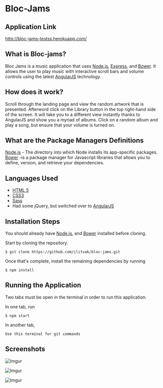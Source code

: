 Bloc-Jams
=================

Application Link 
----------------
http://bloc-jams-testss.herokuapp.com/

What is Bloc-jams? 
------------------
Bloc Jams is a music application that uses [Node.js](https://www.npmjs.com/), [Express](http://expressjs.com/), and [Bower](http://bower.io/). It allows the user to play music with interactive scroll bars and volume controls using the latest [AngularJS](https://angularjs.org/) technology.

How does it work?
-----------------
Scroll through the landing page and view the random artwork that is presented. Afterword click on the Library button in the top right-hand side of the screen. It will take you to a different view instantly thanks to AngularJS and show you a myriad of albums. Click on a random album and play a song, but ensure that your volume is turned on. 

What are the Package Managers Definitions
------------------------------------------

[Node.js](https://www.npmjs.com/) - The directory into which Node installs its app-specific packages.
[Bower](http://bower.io/) -is a package manager for Javascript libraries that allows you to define, version, and retrieve your dependencies.


Languages Used
---------------
- [HTML 5](https://developer.mozilla.org/en-US/docs/Web/Guide/HTML/HTML5)
- [CSS3](https://developer.mozilla.org/en-US/docs/Web/CSS/CSS3)
- [Sass](http://sass-lang.com/)
- Had some jQuery, but switched over to [AngularJS](https://angularjs.org/)




Installation Steps
-------------------

You should already have [Node.js](https://www.npmjs.com/), and [Bower](http://bower.io/) installed before cloning. 

Start by cloning the repository.

`$ git clone https://github.com/ilitvak/bloc-jams.git`

Once that's complete, install the remaining dependencies by running

`$ npm install`

Running the Application
------------
Two tabs must be open in the terminal in order to run this application.

In one tab, run


`$ npm start`

In another tab, 

`Use this terminal for git commands`


Screenshots
-----------

![Imgur](http://i.imgur.com/zPmhH9y.png)

![Imgur](http://i.imgur.com/PQFWgsi.png)

![Imgur](http://i.imgur.com/x5uZoTR.png)




